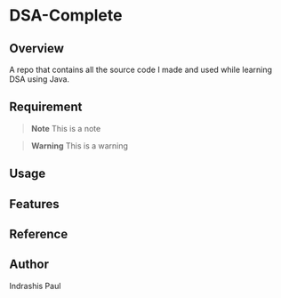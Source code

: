 # DSA-Complete 

## Overview
A repo that contains all the source code I made and used while learning DSA using Java.

## Requirement

> **Note**
> This is a note

> **Warning**
> This is a warning

## Usage


## Features


## Reference


## Author

Indrashis Paul
